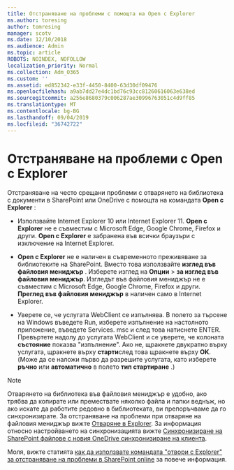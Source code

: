 ```yaml
---
title: Отстраняване на проблеми с помощта на Open с Explorer
ms.author: toresing
author: tomresing
manager: scotv
ms.date: 12/10/2018
ms.audience: Admin
ms.topic: article
ROBOTS: NOINDEX, NOFOLLOW
localization_priority: Normal
ms.collection: Adm_O365
ms.custom: ''
ms.assetid: ed852342-e33f-4450-8400-63d30df09476
ms.openlocfilehash: a9ab7dd27e4dc1bd76c93cc81260616063e638ed
ms.sourcegitcommit: a256e8680379c006287ae30996763051c4d9ff85
ms.translationtype: MT
ms.contentlocale: bg-BG
ms.lasthandoff: 09/04/2019
ms.locfileid: "36742722"
---
```

# <a name="fix-problems-with-open-with-explorer"></a>Отстраняване на проблеми с Open с Explorer

Отстраняване на често срещани проблеми с отварянето на библиотека с документи в SharePoint или OneDrive с помощта на командата **Open с Explorer** : 
  
- Използвайте Internet Explorer 10 или Internet Explorer 11. **Open с Explorer** не е съвместим с Microsoft Edge, Google Chrome, Firefox и други. **Open с Explorer** е забранена във всички браузъри с изключение на Internet Explorer. 
    
- **Open с Explorer** не е наличен в съвременното преживяване за библиотеките на SharePoint. Вместо това използвайте **изглед във файловия мениджър** . Изберете изглед на **Опции** \> **за изглед във файловия мениджър**. Изгледът във файловия мениджър не е съвместим с Microsoft Edge, Google Chrome, Firefox и други. **Преглед във файловия мениджър** в наличен само в Internet Explorer. 
    
- Уверете се, че услугата WebClient се изпълнява. В полето за търсене на Windows въведете Run, изберете изпълнение на настолното приложение, въведете Services. msc и след това натиснете ENTER. Превъртете надолу до услугата WebClient и се уверете, че колоната **състояние** показва "изпълнение". Ако не, щракнете двукратно върху услугата, щракнете върху **старти**след това щракнете върху **OK**. (Може да се наложи първо да разрешите услугата, като изберете **ръчно** или **автоматично** в полето **тип стартиране** .) 
    
> [!NOTE]
> Отварянето на библиотека във файловия мениджър е удобно, ако трябва да копирате или премествате няколко файла и папки веднъж, но ако искате да работите редовно в библиотеката, ви препоръчваме да го синхронизирате. За отстраняване на проблеми при отваряне на файловия мениджър вижте [Отваряне в Explorer](https://go.microsoft.com/fwlink/?linkid=871665). За информация относно настройването на синхронизацията вижте [Синхронизиране на SharePoint файлове с новия OneDrive синхронизиране на клиента](https://go.microsoft.com/fwlink/?linkid=871666).
  
Моля, вижте статията [как да използвате командата "отвори с Explorer" за отстраняване на проблеми в SharePoint online](https://docs.microsoft.com/sharepoint/support/lists-and-libraries/troubleshoot-issues-using-open-with-explorer) за повече информация. 
  


